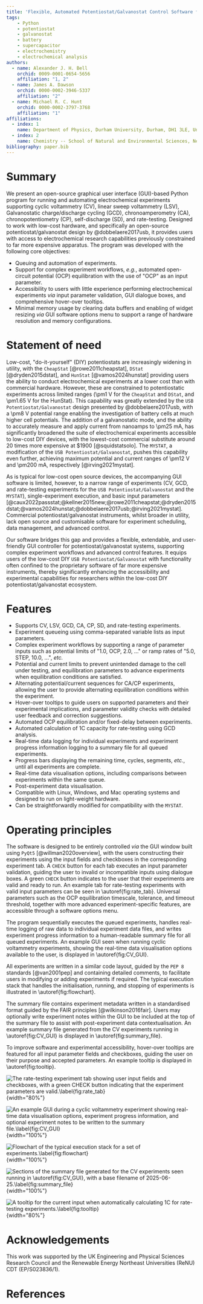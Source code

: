 ```yaml
---
title: 'Flexible, Automated Potentiostat/Galvanostat Control Software for Electrochemical Analysis'
tags:
    - Python
    - potentiostat
    - galvanostat
    - battery
    - supercapacitor
    - electrochemistry
    - electrochemical analysis
authors:
  - name: Alexander J. H. Bell
    orchid: 0009-0001-0654-5656
    affiliation: "1, 2"
  - name: James A. Dawson
    orchid: 0000-0002-3946-5337
    affiliation: "2"
  - name: Michael R. C. Hunt
    orchid: 0000-0002-3797-3768
    affiliation: "1"
affiliations:
  - index: 1
    name: Department of Physics, Durham University, Durham, DH1 3LE, United Kingdom
  - index: 2
    name: Chemistry -- School of Natural and Environmental Sciences, Newcastle University, Newcastle upon Tyne, NE1 7RU, United Kingdom
bibliography: paper.bib
---
```


# Summary
We present an open-source graphical user interface (GUI)-based Python program for running and automating electrochemical experiments supporting cyclic voltammetry (CV), linear sweep voltammetry (LSV), Galvanostatic charge/discharge cycling (GCD), chronoamperometry (CA), chronopotentiometry (CP), self-discharge (SD), and rate-testing. Designed to work with low-cost hardware, and specifically an open-source potentiostat/galvanostat design by @dobbelaere2017usb, it provides users with access to electrochemical research capabilities previously constrained to far more expensive apparatus. The program was developed with the following core objectives:

- Queuing and automation of experiments.
- Support for complex experiment workflows, *e.g.*, automated open-circuit potential (OCP) equilibration with the use of "OCP" as an input parameter.
- Accessibility to users with little experience performing electrochemical experiments *via* input parameter validation, GUI dialogue boxes, and comprehensive hover-over tooltips.
- Minimal memory usage by clearing data buffers and enabling of widget resizing *via* GUI software options menu to support a range of hardware resolution and memory configurations.

# Statement of need
Low-cost, "do-it-yourself" (DIY) potentiostats are increasingly widening in utility, with the `CheapStat` [@rowe2011cheapstat], `DStat` [@dryden2015dstat], and `HunStat` [@vamos2024hunstat] providing users the ability to conduct electrochemical experiments at a lower cost than with commercial hardware. However, these are constrained to potentiostatic experiments across limited ranges (\pm$1~\mathrm{V}$ for the `CheapStat` and `DStat`, and \pm$1.65~\mathrm{V}$ for the HunStat). This capability was greatly extended by the `USB Potentiostat/Galvanostat` design presented by @dobbelaere2017usb, with a \pm$8~\mathrm{V}$ potential range enabling the investigation of battery cells at much higher cell potentials. The addition of a galvanostatic mode, and the ability to accurately measure and apply current from nanoamps to \pm$25~\mathrm{mA}$, has significantly broadened the suite of electrochemical experiments accessible to low-cost DIY devices, with the lowest-cost commercial substitute around 20 times more expensive at \$1900 [@squidstatsolo]. The `MYSTAT`, a modification of the `USB Potentiostat/Galvanostat`, pushes this capability even further, achieving maximum potential and current ranges of \pm$12~\mathrm{V}$ and \pm$200~\mathrm{mA}$, respectively [@irving2021mystat].

As is typical for low-cost open source devices, the accompanying GUI software is limited, however, to a narrow range of experiments (CV, GCD, and rate-testing experiments for the `USB Potentiostat/Galvanostat` and the `MYSTAT`), single-experiment execution, and basic input parameters [@caux2022passstat;@kellner2015new;@rowe2011cheapstat;@dryden2015dstat;@vamos2024hunstat;@dobbelaere2017usb;@irving2021mystat]. Commercial potentiostat/galvanostat instruments, whilst broader in utility, lack open source and customisable software for experiment scheduling, data management, and advanced control. 

Our software bridges this gap and provides a flexible, extendable, and user-friendly GUI controller for potentiostat/galvanostat systems, supporting complex experiment workflows and advanced control features. It equips users of the low-cost DIY `USB Potentiostat/Galvanostat` with functionality often confined to the proprietary software of far more expensive instruments, thereby significantly enhancing the accessibility and experimental capabilities for researchers within the low-cost DIY potentiostat/galvanostat ecosystem.

# Features
- Supports CV, LSV, GCD, CA, CP, SD, and rate-testing experiments.
- Experiment queueing using comma-separated variable lists as input parameters.
- Complex experiment workflows by supporting a range of parameter inputs such as potential limits of "1.0, OCP, 2.0, ..." or ramp rates of "5.0, STEP, 10.0, ...", *etc.*
- Potential and current limits to prevent unintended damage to the cell under testing, and equilibration parameters to advance experiments when equilibration conditions are satisfied.
- Alternating potential/current sequences for CA/CP experiments, allowing the user to provide alternating equilibration conditions within the experiment.
- Hover-over tooltips to guide users on supported parameters and their experimental implications, and parameter validity checks with detailed user feedback and correction suggestions.
- Automated OCP equilibration and/or fixed-delay between experiments.
- Automated calculation of 1C capacity for rate-testing using GCD analysis.
- Real-time data logging for individual experiments and experiment progress information logging to a summary file for all queued experiments.
- Progress bars displaying the remaining time, cycles, segments, *etc.*, until all experiments are complete.
- Real-time data visualisation options, including comparisons between experiments within the same queue.
- Post-experiment data visualisation.
- Compatible with Linux, Windows, and Mac operating systems and designed to run on light-weight hardware.
- Can be straightforwardly modified for compatibility with the `MYSTAT`.

# Operating principles
The software is designed to be entirely controlled *via* the GUI window built using `PyQt5` [@willman2020overview], with the users constructing their experiments using the input fields and checkboxes in the corresponding experiment tab. A `CHECK` button for each tab executes an input parameter validation, guiding the user to invalid or incompatible inputs using dialogue boxes. A green `CHECK` button indicates to the user that their experiments are valid and ready to run. An example tab for rate-testing experiments with valid input parameters can be seen in \autoref{fig:rate_tab}. Universal parameters such as the OCP equilibration timescale, tolerance, and timeout threshold, together with more advanced experiment-specific features, are accessible through a software options menu.

The program sequentially executes the queued experiments, handles real-time logging of raw data to individual experiment data files, and writes experiment progress information to a human-readable summary file for all queued experiments. An example GUI seen when running cyclic voltammetry experiments, showing the real-time data visualisation options available to the user, is displayed in \autoref{fig:CV_GUI}.

All experiments are written in a similar code layout, guided by the `PEP 8` standards [@van2001pep] and containing detailed comments, to facilitate users in modifying or adding experiments if required. The typical execution stack that handles the initialisation, running, and stopping of experiments is illustrated in \autoref{fig:flowchart}.

The summary file contains experiment metadata written in a standardised format guided by the FAIR principles [@wilkinson2016fair]. Users may optionally write experiment notes within the GUI to be included at the top of the summary file to assist with post-experiment data contextualisation. An example summary file generated from the CV experiments running in \autoref{fig:CV_GUI} is displayed in \autoref{fig:summary_file}.

To improve software and experimental accessibility, hover-over tooltips are featured for all input parameter fields and checkboxes, guiding the user on their purpose and accepted parameters. An example tooltip is displayed in \autoref{fig:tooltip}.

![The rate-testing experiment tab showing user input fields and checkboxes, with a green `CHECK` button indicating that the experiment parameters are valid.\label{fig:rate_tab}](figures/rate_tab.png){width="80%"}

![An example GUI during a cyclic voltammetry experiment showing real-time data visualisation options, experiment progress information, and optional experiment notes to be written to the summary file.\label{fig:CV_GUI}](figures/CV_GUI.png){width="100%"}

![Flowchart of the typical execution stack for a set of experiments.\label{fig:flowchart}](figures/flowchart_mainloop.png){width="100%"}

![Sections of the summary file generated for the CV experiments seen running in \autoref{fig:CV_GUI}, with a base filename of `2025-06-25`.\label{fig:summary_file}](figures/summary_file.png){width="100%"}

![A tooltip for the current input when automatically calculating 1C for rate-testing experiments.\label{fig:tooltip}](figures/tooltip.png){width="80%"}

# Acknowledgements
This work was supported by the UK Engineering and Physical Sciences Research Council and the Renewable Energy Northeast Universities (ReNU) CDT (EP/S023836/1).

# References
